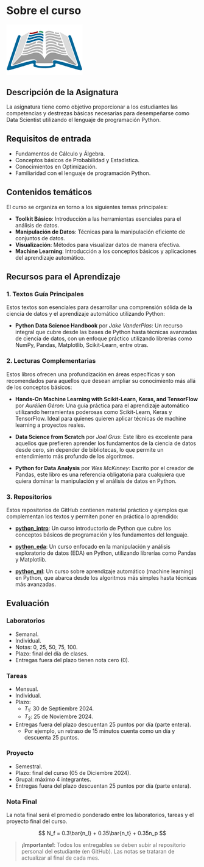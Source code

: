 # Sobre el curso

<img src="../images/book.png" alt="mat281" width ="200">

## Descripción de la Asignatura

La asignatura tiene como objetivo proporcionar a
los estudiantes las competencias y destrezas básicas necesarias
para desempeñarse como Data Scientist utilizando el lenguaje de 
programación Python.

## Requisitos de entrada

* Fundamentos de Cálculo y Álgebra.
* Conceptos básicos de Probabilidad y Estadística.
* Conocimientos en Optimización.
* Familiaridad con el lenguaje de programación Python.

## Contenidos temáticos

El curso se organiza en torno a los siguientes temas principales:

* **Toolkit Básico**: Introducción a las herramientas esenciales para el análisis de datos.
* **Manipulación de Datos**: Técnicas para la manipulación eficiente de conjuntos de datos.
* **Visualización**: Métodos para visualizar datos de manera efectiva.
* **Machine Learning**: Introducción a los conceptos básicos y aplicaciones del aprendizaje automático.


## Recursos para el Aprendizaje

### 1. **Textos Guía Principales**
Estos textos son esenciales para desarrollar una comprensión sólida de la ciencia de datos y el aprendizaje automático utilizando Python:

- **Python Data Science Handbook** por *Jake VanderPlas*: Un recurso integral que cubre desde las bases de Python hasta técnicas avanzadas de ciencia de datos, con un enfoque práctico utilizando librerías como NumPy, Pandas, Matplotlib, Scikit-Learn, entre otras.

### 2. **Lecturas Complementarias**
Estos libros ofrecen una profundización en áreas específicas y son recomendados para aquellos que desean ampliar su conocimiento más allá de los conceptos básicos:

- **Hands-On Machine Learning with Scikit-Learn, Keras, and TensorFlow** por *Aurélien Géron*: Una guía práctica para el aprendizaje automático utilizando herramientas poderosas como Scikit-Learn, Keras y TensorFlow. Ideal para quienes quieren aplicar técnicas de machine learning a proyectos reales.
  
- **Data Science from Scratch** por *Joel Grus*: Este libro es excelente para aquellos que prefieren aprender los fundamentos de la ciencia de datos desde cero, sin depender de bibliotecas, lo que permite un entendimiento más profundo de los algoritmos.

- **Python for Data Analysis** por *Wes McKinney*: Escrito por el creador de Pandas, este libro es una referencia obligatoria para cualquiera que quiera dominar la manipulación y el análisis de datos en Python.

### 3. **Repositorios**
Estos repositorios de GitHub contienen material práctico y ejemplos que complementan los textos y permiten poner en práctica lo aprendido:

- **[python_intro](https://github.com/fralfaro/python_intro)**: Un curso introductorio de Python que cubre los conceptos básicos de programación y los fundamentos del lenguaje.
  
- **[python_eda](https://github.com/fralfaro/python_eda)**: Un curso enfocado en la manipulación y análisis exploratorio de datos (EDA) en Python, utilizando librerías como Pandas y Matplotlib.

- **[python_ml](https://github.com/fralfaro/python_ml)**: Un curso sobre aprendizaje automático (machine learning) en Python, que abarca desde los algoritmos más simples hasta técnicas más avanzadas.


## Evaluación

### Laboratorios 
- Semanal.
- Individual.
- Notas: 0, 25, 50, 75, 100.
- Plazo: final del día de clases.
- Entregas fuera del plazo tienen nota cero (0).  
    

### Tareas 
- Mensual.
- Individual.
- Plazo:
  - $T_1$: 30 de Septiembre 2024.
  - $T_2$: 25 de Noviembre 2024.
- Entregas fuera del plazo descuentan 25 puntos por día (parte entera). 
    - Por ejemplo, un retraso de 15 minutos cuenta como un día y descuenta 25 puntos.  
      

### Proyecto 
- Semestral.
- Plazo: final del curso (05 de Diciembre 2024).
- Grupal: máximo 4 integrantes.
- Entregas fuera del plazo descuentan 25 puntos por día (parte entera).  

### Nota Final

La nota final será el promedio ponderado
entre los laboratorios, tareas y el proyecto final del curso.

$$
N_f = 0.3\bar{n_l} + 0.35\bar{n_t} + 0.35n_p
$$

> **¡Importante!**: Todos los entregables se
> deben subir al repositorio personal del estudiante
> (en GitHub). Las notas se trataran de actualizar al final de cada mes.

